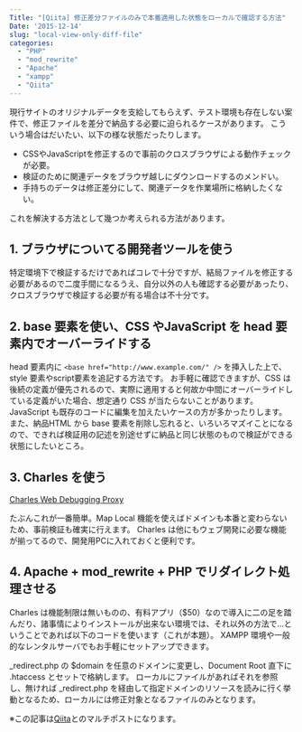 ```yaml
---
Title: "[Qiita] 修正差分ファイルのみで本番適用した状態をローカルで確認する方法"
Date: '2015-12-14'
slug: "local-view-only-diff-file"
categories:
  - "PHP"
  - "mod_rewrite"
  - "Apache"
  - "xampp"
  - "Qiita"
---
```


現行サイトのオリジナルデータを支給してもらえず、テスト環境も存在しない案件で、修正ファイルを差分で納品する必要に迫られるケースがあります。
こういう場合はだいたい、以下の様な状態だったりします。

* CSSやJavaScriptを修正するので事前のクロスブラウザによる動作チェックが必要。
* 検証のために関連データをブラウザ越しにダウンロードするのメンドい。
* 手持ちのデータは修正差分にして、関連データを作業場所に格納したくない。

これを解決する方法として幾つか考えられる方法があります。

## 1. ブラウザについてる開発者ツールを使う

特定環境下で検証するだけであればコレで十分ですが、結局ファイルを修正する必要があるので二度手間になるうえ、自分以外の人も確認する必要があったり、クロスブラウザで検証する必要が有る場合は不十分です。

## 2. base 要素を使い、CSS やJavaScript を head 要素内でオーバーライドする

head 要素内に `<base href="http://www.example.com/" />` を挿入した上で、style 要素やscript要素を追記する方法です。
お手軽に確認できますが、CSS は後続の定義が優先されるので、実際に適用すると何故か中間にオーバーライドしている定義がいた場合、想定通り CSS が当たらないことがあります。
JavaScript も既存のコードに編集を加えたいケースの方が多かったりします。
また、納品HTML から base 要素を削除し忘れると、いろいろマズイことになるので、できれば検証用の記述を別途せずに納品と同じ状態のもので検証ができる状態にしたいところ。

## 3. Charles を使う

[Charles Web Debugging Proxy](http://www.charlesproxy.com/)

たぶんこれが一番簡単。Map Local 機能を使えばドメインも本番と変わらないため、事前検証も確実に行えます。
Charles は他にもウェブ開発に必要な機能が揃ってるので、開発用PCに入れておくと便利です。

## 4. Apache + mod_rewrite + PHP でリダイレクト処理させる

Charles は機能制限は無いものの、有料アプリ（$50）なので導入に二の足を踏んだり、諸事情によりインストールが出来ない環境では、それ以外の方法で…ということであれば以下のコードを使います（これが本題）。
XAMPP 環境や一般的なレンタルサーバでもお手軽にセットアップできます。

<script src="https://gist.github.com/okamoai/a155273308b64d503c7a.js"></script>

_redirect.php の $domain を任意のドメインに変更し、Document Root 直下に .htaccess とセットで格納します。
ローカルにファイルがあればそれを参照し、無ければ _redirect.php を経由して指定ドメインのリソースを読みに行く挙動となるため、ローカルには修正対象となるファイルのみとなります。

※この記事は[Qiita](http://qiita.com/okamoai/items/f5f0812f90ec50dcfd5d)とのマルチポストになります。
